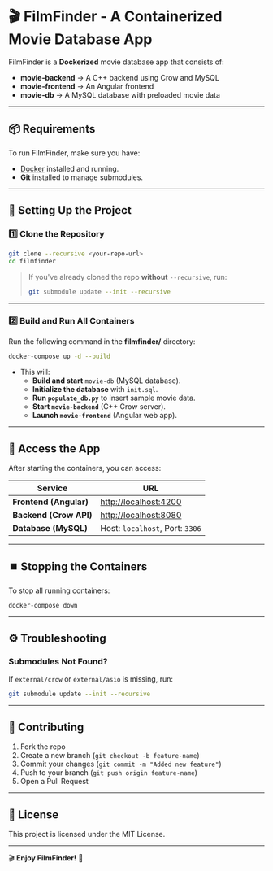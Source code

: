 # 🎬 FilmFinder - A Containerized Movie Database App

FilmFinder is a **Dockerized** movie database app that consists of:
- **movie-backend** → A C++ backend using Crow and MySQL
- **movie-frontend** → An Angular frontend
- **movie-db** → A MySQL database with preloaded movie data

---

## 📦 Requirements
To run FilmFinder, make sure you have:
- [Docker](https://www.docker.com/products/docker-desktop) installed and running.
- **Git** installed to manage submodules.

---

## 🚀 Setting Up the Project

### **1️⃣ Clone the Repository**
```sh
git clone --recursive <your-repo-url>
cd filmfinder
```
> If you've already cloned the repo **without** `--recursive`, run:
> ```sh
> git submodule update --init --recursive
> ```

---

### **2️⃣ Build and Run All Containers**
Run the following command in the **filmfinder/** directory:
```sh
docker-compose up -d --build
```
- This will:
  - **Build and start** `movie-db` (MySQL database).
  - **Initialize the database** with `init.sql`.
  - **Run `populate_db.py`** to insert sample movie data.
  - **Start `movie-backend`** (C++ Crow server).
  - **Launch `movie-frontend`** (Angular web app).

---

## 🔗 Access the App
After starting the containers, you can access:

| Service           | URL                           |
|------------------|------------------------------|
| **Frontend (Angular)**  | [http://localhost:4200](http://localhost:4200) |
| **Backend (Crow API)**  | [http://localhost:8080](http://localhost:8080) |
| **Database (MySQL)**  | Host: `localhost`, Port: `3306` |

---

## ⏹️ Stopping the Containers
To stop all running containers:
```sh
docker-compose down
```

---

## ⚙️ Troubleshooting
### **Submodules Not Found?**
If `external/crow` or `external/asio` is missing, run:
```sh
git submodule update --init --recursive
```

---

## 🤝 Contributing
1. Fork the repo
2. Create a new branch (`git checkout -b feature-name`)
3. Commit your changes (`git commit -m "Added new feature"`)
4. Push to your branch (`git push origin feature-name`)
5. Open a Pull Request

---

## 📜 License
This project is licensed under the MIT License.

---

🎬 **Enjoy FilmFinder!** 🚀
